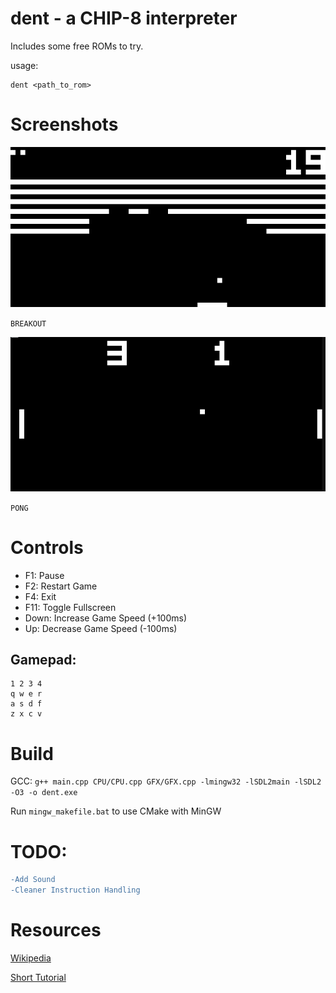 # dent - a CHIP-8 interpreter
Includes some free ROMs to try.

usage:
```
dent <path_to_rom>
```

# Screenshots
![Breakout](docs/img/breakout.png)

`BREAKOUT`

![PONG](docs/img/PONG.png)

`PONG`

# Controls
- F1: Pause
- F2: Restart Game
- F4: Exit
- F11: Toggle Fullscreen
- Down: Increase Game Speed (+100ms)
- Up: Decrease Game Speed (-100ms)

## Gamepad:
```
1 2 3 4
q w e r
a s d f
z x c v
```

# Build
GCC: `g++ main.cpp CPU/CPU.cpp GFX/GFX.cpp -lmingw32 -lSDL2main -lSDL2 -O3 -o dent.exe`

Run `mingw_makefile.bat` to use CMake with MinGW


# TODO:
```diff
-Add Sound
-Cleaner Instruction Handling
``` 

# Resources

[Wikipedia](https://en.wikipedia.org/wiki/CHIP-8)

[Short Tutorial](http://www.multigesture.net/articles/how-to-write-an-emulator-chip-8-interpreter/)
